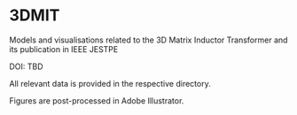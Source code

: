 # 3DMIT
Models and visualisations related to the 3D Matrix Inductor Transformer and its publication in IEEE JESTPE

DOI: TBD

All relevant data is provided in the respective directory.

Figures are post-processed in Adobe Illustrator.

